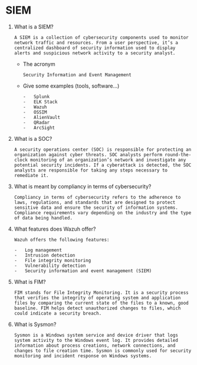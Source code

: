 # SIEM

1.  What is a SIEM?

        A SIEM is a collection of cybersecurity components used to monitor network traffic and resources. From a user perspective, it’s a centralized dashboard of security information used to display alerts and suspicious network activity to a security analyst.

    -   The acronym

            Security Information and Event Management

    -   Give some examples (tools, software...)

            -   Splunk
            -   ELK Stack
            -   Wazuh
            -   OSSIM
            -   AlienVault
            -   QRadar
            -   ArcSight

2.  What is a SOC?

        A security operations center (SOC) is responsible for protecting an organization against cyber threats. SOC analysts perform round-the-clock monitoring of an organization’s network and investigate any potential security incidents. If a cyberattack is detected, the SOC analysts are responsible for taking any steps necessary to remediate it.

3.  What is meant by compliancy in terms of cybersecurity?

        Compliancy in terms of cybersecurity refers to the adherence to laws, regulations, and standards that are designed to protect sensitive data and ensure the security of information systems. Compliance requirements vary depending on the industry and the type of data being handled.

4.  What features does Wazuh offer?

        Wazuh offers the following features:

        -   Log management
        -   Intrusion detection
        -   File integrity monitoring
        -   Vulnerability detection
        -   Security information and event management (SIEM)

5.  What is FIM?

        FIM stands for File Integrity Monitoring. It is a security process that verifies the integrity of operating system and application files by comparing the current state of the files to a known, good baseline. FIM helps detect unauthorized changes to files, which could indicate a security breach.

6.  What is Sysmon?

        Sysmon is a Windows system service and device driver that logs system activity to the Windows event log. It provides detailed information about process creations, network connections, and changes to file creation time. Sysmon is commonly used for security monitoring and incident response on Windows systems.
